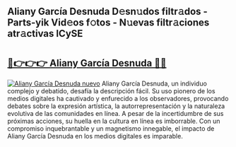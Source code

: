 ## Aliany García Desnuda D𝚎sn𝚞dos filtr𝚊dos - Parts-yik Vid𝚎os f𝚘tos - N𝚞evas filtr𝚊ciones atr𝚊ctivas lCySE

# <h2><a href="http://mb92ar.tromn.icu/?c=Aliany+Garc%c3%ada+Desnuda">🔗👉👉👉 Aliany García Desnuda 🔗🔗</a></h2>

[![Aliany García Desnuda nuevo](https://i.imgur.com/pEAQMta.gif)](http://mb92ar.tromn.icu/?c=Aliany+Garc%c3%ada+Desnuda)
Aliany García Desnuda, un individuo complejo y debatido, desafía la descripción fácil. Su uso pionero de los medios digitales ha cautivado y enfurecido a los observadores, provocando debates sobre la expresión artística, la autorrepresentación y la naturaleza evolutiva de las comunidades en línea. A pesar de la incertidumbre de sus próximas acciones, su huella en la cultura en línea es imborrable. Con un compromiso inquebrantable y un magnetismo innegable, el impacto de Aliany García Desnuda en los medios digitales es imparable.
